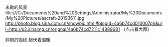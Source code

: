 米勒的风景
file:///C:/Documents%20and%20Settings/Administrator/My%20Documents/My%20Pictures/ascraft-20193611.jpg
http://photo.blog.sina.com.cn/showpic.html#blogid=4a6b74cd010007ph&url=http://s2.sinaimg.cn/orignal/4a6b74cd7211c14889681
（点击看大图）
 
斜侧的弧线
起伏着温暖
 
